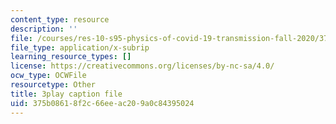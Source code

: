 ```yaml
---
content_type: resource
description: ''
file: /courses/res-10-s95-physics-of-covid-19-transmission-fall-2020/375b08618f2c66eeac209a0c84395024_nbJRDPcJTWk.srt
file_type: application/x-subrip
learning_resource_types: []
license: https://creativecommons.org/licenses/by-nc-sa/4.0/
ocw_type: OCWFile
resourcetype: Other
title: 3play caption file
uid: 375b0861-8f2c-66ee-ac20-9a0c84395024
---
```

